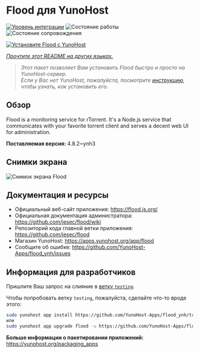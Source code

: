 <!--
Важно: этот README был автоматически сгенерирован <https://github.com/YunoHost/apps/tree/master/tools/readme_generator>
Он НЕ ДОЛЖЕН редактироваться вручную.
-->

# Flood для YunoHost

[![Уровень интеграции](https://dash.yunohost.org/integration/flood.svg)](https://ci-apps.yunohost.org/ci/apps/flood/) ![Состояние работы](https://ci-apps.yunohost.org/ci/badges/flood.status.svg) ![Состояние сопровождения](https://ci-apps.yunohost.org/ci/badges/flood.maintain.svg)

[![Установите Flood с YunoHost](https://install-app.yunohost.org/install-with-yunohost.svg)](https://install-app.yunohost.org/?app=flood)

*[Прочтите этот README на других языках.](./ALL_README.md)*

> *Этот пакет позволяет Вам установить Flood быстро и просто на YunoHost-сервер.*  
> *Если у Вас нет YunoHost, пожалуйста, посмотрите [инструкцию](https://yunohost.org/install), чтобы узнать, как установить его.*

## Обзор

Flood is a monitoring service for rTorrent. It's a Node.js service that communicates with your favorite torrent client and serves a decent web UI for administration.

**Поставляемая версия:** 4.8.2~ynh3

## Снимки экрана

![Снимок экрана Flood](./doc/screenshots/screenshot.png)

## Документация и ресурсы

- Официальный веб-сайт приложения: <https://flood.js.org/>
- Официальная документация администратора: <https://github.com/jesec/flood/wiki>
- Репозиторий кода главной ветки приложения: <https://github.com/jesec/flood>
- Магазин YunoHost: <https://apps.yunohost.org/app/flood>
- Сообщите об ошибке: <https://github.com/YunoHost-Apps/flood_ynh/issues>

## Информация для разработчиков

Пришлите Ваш запрос на слияние в [ветку `testing`](https://github.com/YunoHost-Apps/flood_ynh/tree/testing).

Чтобы попробовать ветку `testing`, пожалуйста, сделайте что-то вроде этого:

```bash
sudo yunohost app install https://github.com/YunoHost-Apps/flood_ynh/tree/testing --debug
или
sudo yunohost app upgrade flood -u https://github.com/YunoHost-Apps/flood_ynh/tree/testing --debug
```

**Больше информации о пакетировании приложений:** <https://yunohost.org/packaging_apps>
